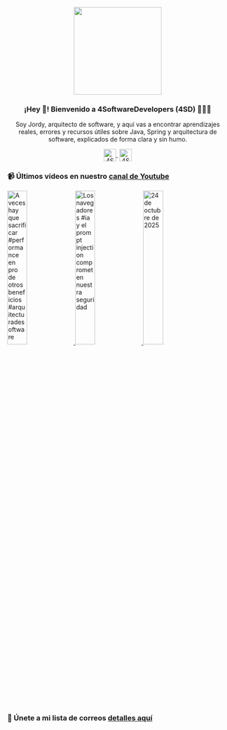 <p align="center" width="300">
    <img align="center" width="200" src="https://www.4softwaredevelopers.com/assets/img/brands/icono_4SD.png" />
    <h3 align="center">¡Hey 👋! Bienvenido a 4SoftwareDevelopers (4SD) 👨🏻‍💻</h3>
 </p>
 
 <p align="center">Soy Jordy, arquitecto de software, y aquí vas a encontrar aprendizajes reales, errores y recursos útiles sobre Java, Spring y arquitectura de software, explicados de forma clara y sin humo.</p>
 <p align="center">
    <a href="https://youtube.com/4SoftwareDevelopers" target="blank" style='margin-right:4px'>
     <img align="center" src="https://cdn.jsdelivr.net/npm/simple-icons@3.0.1/icons/youtube.svg" alt="4SoftwareDevelopers" height="28px" width="28px" />
    </a>
    <a href="https://x.com/jordy_4sd" target="blank">
      <img align="center" src="https://cdn.jsdelivr.net/npm/simple-icons@3.0.1/icons/twitter.svg" alt="4SoftwareDevelopers" height="28px" width="28px" />
    </a>
 </p>
 
### 📹 Últimos vídeos en nuestro [canal de Youtube](https://youtube.com/4SoftwareDevelopers?sub_confirmation=1)

<a href='https://youtu.be/6UHYDzAj4Qw' target='_blank'>
    <img width='30%' src='https://img.youtube.com/vi/6UHYDzAj4Qw/mqdefault.jpg' alt='A veces hay que sacrificar #performance  en pro de otros beneficios #arquitecturadesoftware' title='A veces hay que sacrificar #performance  en pro de otros beneficios #arquitecturadesoftware' />
</a>

<a href='https://youtu.be/8_zdjee2Imw' target='_blank'>
    <img width='30%' src='https://img.youtube.com/vi/8_zdjee2Imw/mqdefault.jpg' alt='Los navegadores #ia y el prompt injection comprometen nuestra seguridad' title='Los navegadores #ia y el prompt injection comprometen nuestra seguridad' />
</a>

<a href='https://youtu.be/dj5NHfOz7Es' target='_blank'>
    <img width='30%' src='https://img.youtube.com/vi/dj5NHfOz7Es/mqdefault.jpg' alt='24 de octubre de 2025' title='24 de octubre de 2025' />
</a>


### 🔐 Únete a mi lista de correos [detalles aquí](https://www.4softwaredevelopers.com) 
 
